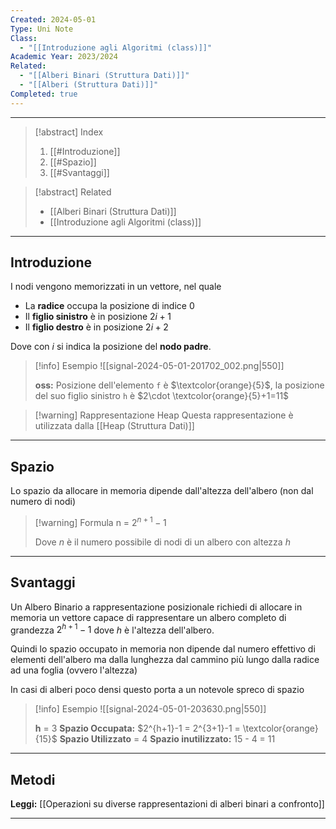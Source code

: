 ```yaml
---
Created: 2024-05-01
Type: Uni Note
Class:
  - "[[Introduzione agli Algoritmi (class)]]"
Academic Year: 2023/2024
Related:
  - "[[Alberi Binari (Struttura Dati)]]"
  - "[[Alberi (Struttura Dati)]]"
Completed: true
---
```

---

>[!abstract] Index
>1. [[#Introduzione]]
>2. [[#Spazio]]
>3. [[#Svantaggi]]

>[!abstract] Related
>- [[Alberi Binari (Struttura Dati)]]
>- [[Introduzione agli Algoritmi (class)]]

---
## Introduzione

I nodi vengono memorizzati in un vettore, nel quale 
- La **radice** occupa la posizione di indice $0$
- Il **figlio sinistro** è in posizione $2i+1$
- Il **figlio destro**  è in posizione $2i+2$

Dove con $i$ si indica la posizione del **nodo padre**.

>[!info] Esempio
>![[signal-2024-05-01-201702_002.png|550]]
>
>**oss:** Posizione dell'elemento `f` è $\textcolor{orange}{5}$, la posizione del suo figlio sinistro `h` è $2\cdot \textcolor{orange}{5}+1=11$

>[!warning] Rappresentazione Heap
>Questa rappresentazione è utilizzata dalla [[Heap (Struttura Dati)]]

---
## Spazio
Lo spazio da allocare in memoria dipende dall'altezza dell'albero (non dal numero di nodi)

>[!warning] Formula 
>n = $2^{n+1}-1$
>
>Dove $n$ è il numero possibile di nodi di un albero con altezza $h$

---
## Svantaggi

Un Albero Binario a rappresentazione posizionale richiedi di allocare in memoria un vettore capace di rappresentare un albero completo di grandezza $2^{h+1}-1$ dove $h$ è l'altezza dell'albero.

Quindi lo spazio occupato in memoria non dipende dal numero effettivo di elementi dell'albero ma dalla lunghezza dal cammino più lungo dalla radice ad una foglia (ovvero l'altezza)

In casi di alberi poco densi questo porta a un notevole spreco di spazio

>[!info] Esempio
>![[signal-2024-05-01-203630.png|550]]
>
>**h** = 3
>**Spazio Occupata:** $2^{h+1}-1 = 2^{3+1}-1 = \textcolor{orange}{15}$
>**Spazio Utilizzato** = 4
>**Spazio inutilizzato:** 15 - 4 = 11

---
## Metodi 

**Leggi:** [[Operazioni su diverse rappresentazioni di alberi binari a confronto]]

---